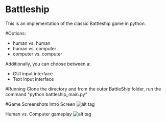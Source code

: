 # Battleship
This is an implementation of the classic Battleship game in python. 

#Options:
- human vs. human
- human vs. computer
- computer vs. computer

Additionally, you can choose between a:
- GUI input interface
- Text input interface

#Running
Clone the directory and from the outer BattleShip folder, run the command "python battleship_main.py"

#Game Screenshots
Intro Screen
![alt tag](http://i63.tinypic.com/20gzn61.png)

Human vs. Computer gameplay
![alt tag](http://i67.tinypic.com/2kg091.png)